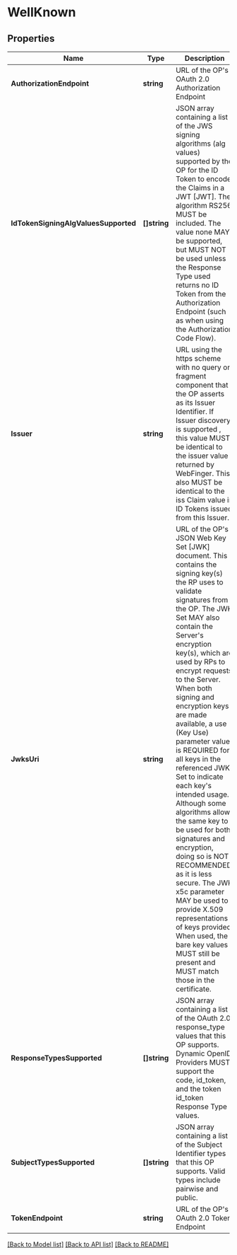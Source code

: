 # WellKnown

## Properties
Name | Type | Description | Notes
------------ | ------------- | ------------- | -------------
**AuthorizationEndpoint** | **string** | URL of the OP&#39;s OAuth 2.0 Authorization Endpoint | [default to null]
**IdTokenSigningAlgValuesSupported** | **[]string** | JSON array containing a list of the JWS signing algorithms (alg values) supported by the OP for the ID Token to encode the Claims in a JWT [JWT]. The algorithm RS256 MUST be included. The value none MAY be supported, but MUST NOT be used unless the Response Type used returns no ID Token from the Authorization Endpoint (such as when using the Authorization Code Flow). | [default to null]
**Issuer** | **string** | URL using the https scheme with no query or fragment component that the OP asserts as its Issuer Identifier. If Issuer discovery is supported , this value MUST be identical to the issuer value returned by WebFinger. This also MUST be identical to the iss Claim value in ID Tokens issued from this Issuer. | [default to null]
**JwksUri** | **string** | URL of the OP&#39;s JSON Web Key Set [JWK] document. This contains the signing key(s) the RP uses to validate signatures from the OP. The JWK Set MAY also contain the Server&#39;s encryption key(s), which are used by RPs to encrypt requests to the Server. When both signing and encryption keys are made available, a use (Key Use) parameter value is REQUIRED for all keys in the referenced JWK Set to indicate each key&#39;s intended usage. Although some algorithms allow the same key to be used for both signatures and encryption, doing so is NOT RECOMMENDED, as it is less secure. The JWK x5c parameter MAY be used to provide X.509 representations of keys provided. When used, the bare key values MUST still be present and MUST match those in the certificate. | [default to null]
**ResponseTypesSupported** | **[]string** | JSON array containing a list of the OAuth 2.0 response_type values that this OP supports. Dynamic OpenID Providers MUST support the code, id_token, and the token id_token Response Type values. | [default to null]
**SubjectTypesSupported** | **[]string** | JSON array containing a list of the Subject Identifier types that this OP supports. Valid types include pairwise and public. | [default to null]
**TokenEndpoint** | **string** | URL of the OP&#39;s OAuth 2.0 Token Endpoint | [default to null]

[[Back to Model list]](../README.md#documentation-for-models) [[Back to API list]](../README.md#documentation-for-api-endpoints) [[Back to README]](../README.md)


